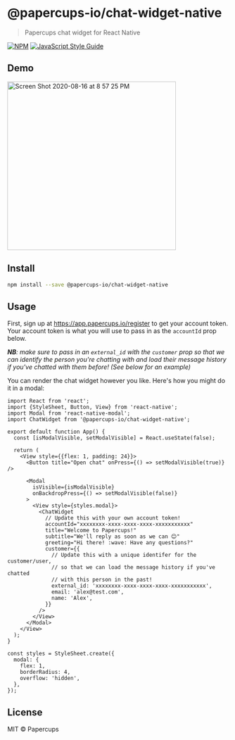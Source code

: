 # @papercups-io/chat-widget-native

> Papercups chat widget for React Native

[![NPM](https://img.shields.io/npm/v/@papercups-io/chat-widget-native.svg)](https://www.npmjs.com/package/@papercups-io/chat-widget-native) [![JavaScript Style Guide](https://img.shields.io/badge/code_style-standard-brightgreen.svg)](https://standardjs.com)

## Demo

<img width="383" alt="Screen Shot 2020-08-16 at 8 57 25 PM" src="https://user-images.githubusercontent.com/5264279/90348303-6c04d080-e003-11ea-8976-6f9d355ca4c8.png">

## Install

```bash
npm install --save @papercups-io/chat-widget-native
```

## Usage

First, sign up at https://app.papercups.io/register to get your account token. Your account token is what you will use to pass in as the `accountId` prop below.

***NB**: make sure to pass in an `external_id` with the `customer` prop so that we can identify the person you're chatting with and load their message history if you've chatted with them before! (See below for an example)*

You can render the chat widget however you like. Here's how you might do it in a modal:

```tsx
import React from 'react';
import {StyleSheet, Button, View} from 'react-native';
import Modal from 'react-native-modal';
import ChatWidget from '@papercups-io/chat-widget-native';

export default function App() {
  const [isModalVisible, setModalVisible] = React.useState(false);

  return (
    <View style={{flex: 1, padding: 24}}>
      <Button title="Open chat" onPress={() => setModalVisible(true)} />

      <Modal
        isVisible={isModalVisible}
        onBackdropPress={() => setModalVisible(false)}
      >
        <View style={styles.modal}>
          <ChatWidget
            // Update this with your own account token!
            accountId="xxxxxxxx-xxxx-xxxx-xxxx-xxxxxxxxxxx"
            title="Welcome to Papercups!"
            subtitle="We'll reply as soon as we can 😊"
            greeting="Hi there! :wave: Have any questions?"
            customer={{
              // Update this with a unique identifer for the customer/user,
              // so that we can load the message history if you've chatted
              // with this person in the past!
              external_id: 'xxxxxxxx-xxxx-xxxx-xxxx-xxxxxxxxxxx',
              email: 'alex@test.com',
              name: 'Alex',
            }}
          />
        </View>
      </Modal>
    </View>
  );
}

const styles = StyleSheet.create({
  modal: {
    flex: 1,
    borderRadius: 4,
    overflow: 'hidden',
  },
});
```

## License

MIT © Papercups
